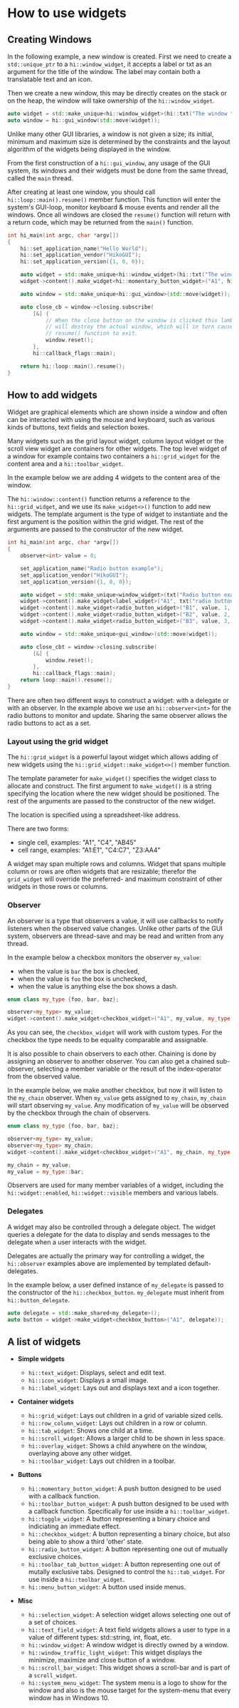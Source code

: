 How to use widgets
==================

Creating Windows
----------------

In the following example, a new window is created. First we need to create
a `std::unique_ptr` to a `hi::window_widget`, it accepts a label or txt
as an argument for the title of the window. The label may contain both a
translatable text and an icon.

Then we create a new window, this may be directly creates on the stack or
on the heap, the window will take ownership of the `hi::window_widget`.

```cpp
auto widget = std::make_unique<hi::window_widget>(hi::txt("The window title"));
auto window = hi::gui_window(std::move(widget));
```

Unlike many other GUI libraries, a window is not given a size; its initial,
minimum and maximum size is determined by the constraints and the layout
algorithm of the widgets being displayed in the window.

From the first construction of a `hi::gui_window`, any usage of the GUI system,
its windows and their widgets must be done from the same thread,
called the `main` thread.

After creating at least one window, you should call `hi::loop::main().resume()`
member function. This function will enter the system's GUI-loop, monitor
keyboard & mouse events and render all the windows. Once all windows are
closed the `resume()` function will return with a return code, which may be
returned from the `main()` function.

```cpp
int hi_main(int argc, char *argv[])
{
    hi::set_application_name("Hello World");
    hi::set_application_vendor("HikoGUI");
    hi::set_application_version({1, 0, 0});

    auto widget = std::make_unique<hi::window_widget>(hi::txt("The window title"));
    widget->content().make_widget<hi::momentary_button_widget>("A1", hi::txt("Does nothing"));

    auto window = std::make_unique<hi::gui_window>(std::move(widget));

    auto close_cb = window->closing.subscribe(
        [&] {
            // When the close button on the window is clicked this lambda
            // will destroy the actual window, which will in turn cause the
            // resume() function to exit.
            window.reset();
        },
        hi::callback_flags::main);

    return hi::loop::main().resume();
}
```

How to add widgets
------------------

Widget are graphical elements which are shown inside a window and often can be
interacted with using the mouse and keyboard, such as various kinds of buttons,
text fields and selection boxes.

Many widgets such as the grid layout widget, column layout widget or the scroll
view widget are containers for other widgets. The top level widget of a window
for example contains two containers a `hi::grid_widget` for the content area and
a `hi::toolbar_widget`.

In the example below we are adding 4 widgets to the content area of the window.

The `hi::window::content()` function returns a reference to the `hi::grid_widget`,
and we use its `make_widget<>()` function to add new widgets. The template
argument is the type of widget to instantiate and the first argument is the
position within the grid widget. The rest of the arguments are passed to the
constructor of the new widget.

```cpp
int hi_main(int argc, char *argv[])
{
    observer<int> value = 0;

    set_application_name("Radio button example");
    set_application_vendor("HikoGUI");
    set_application_version({1, 0, 0});

    auto widget = std::make_unique<window_widget>(txt("Radio button example"));
    widget->content().make_widget<label_widget>("A1", txt("radio buttons:"));
    widget->content().make_widget<radio_button_widget>("B1", value, 1, txt("one"));
    widget->content().make_widget<radio_button_widget>("B2", value, 2, txt("two"));
    widget->content().make_widget<radio_button_widget>("B3", value, 3, txt("three"));

    auto window = std::make_unique<gui_window>(std::move(widget));

    auto close_cbt = window->closing.subscribe(
        [&] {
            window.reset();
        },
        hi::callback_flags::main);
    return loop::main().resume();
}
```

There are often two different ways to construct a widget: with a delegate or
with an observer. In the example above we use an `hi::observer<int>` for the
radio buttons to monitor and update. Sharing the same observer allows the
radio buttons to act as a set.

### Layout using the grid widget

The `hi::grid_widget` is a powerful layout widget which allows adding of new widgets
using the `hi::grid_widget::make_widget<>()` member function.

The template parameter for `make_widget()` specifies the widget class to allocate and construct.
The first argument to `make_widget()` is a string specifying the location where the
new widget should be positioned. The rest of the arguments are passed to the constructor of
the new widget.

The location is specified using a spreadsheet-like address.

There are two forms:

 - single cell, examples: "A1", "C4", "AB45"
 - cell range, examples: "A1:E1", "C4:C7", "Z3:AA4"

A widget may span multiple rows and columns. Widget that spans multiple column or rows
are often widgets that are resizable; therefor the `grid_widget` will override the
preferred- and maximum constraint of other widgets in those rows or columns.


### Observer

An observer is a type that observers a value, it will use callbacks to notify listeners when the
observed value changes. Unlike other parts of the GUI system, observers are thread-save and
may be read and written from any thread.

In the example below a checkbox monitors the observer `my_value`:

- when the value is `bar` the box is checked,
- when the value is `foo` the box is unchecked,
- when the value is anything else the box shows a dash.

```cpp
enum class my_type {foo, bar, baz};

observer<my_type> my_value;
widget->content().make_widget<checkbox_widget>("A1", my_value, my_type::bar, my_type::foo);
```

As you can see, the `checkbox_widget` will work with custom types. For the checkbox
the type needs to be equality comparable and assignable.

It is also possible to chain observers to each other. Chaining is done by
assigning an observer to another observer. You can also get a chained sub-observer,
selecting a member variable or the result of the index-operator from the observed value.

In the example below, we make another checkbox, but now it will listen to
the `my_chain` observer. When `my_value` gets assigned to `my_chain`,
`my_chain` will start observing `my_value`. Any modification of `my_value`
will be observed by the checkbox through the chain of observers.

```cpp
enum class my_type {foo, bar, baz};

observer<my_type> my_value;
observer<my_type> my_chain;
widget->content().make_widget<checkbox_widget>("A1", my_chain, my_type::bar, my_type::foo);

my_chain = my_value;
my_value = my_type::bar;
```

Observers are used for many member variables of a widget, including the
`hi::widget::enabled`, `hi::widget::visible` members and various labels.

### Delegates

A widget may also be controlled through a delegate object. The widget queries a
delegate for the data to display and sends messages to the delegate when a user
interacts with the widget.

Delegates are actually the primary way for controlling a widget, the
`hi::observer` examples above are implemented by templated default-delegates.

In the example below, a user defined instance of `my_delegate` is passed to the
constructor of the `hi::checkbox_button`. `my_delegate` must inherit from
`hi::button_delegate`.

```cpp
auto delegate = std::make_shared<my_delegate>();
auto button = widget->make_widget<checkbox_button>("A1", delegate));
```

A list of widgets
-----------------

- **Simple widgets**
  - `hi::text_widget`: Displays, select and edit text.
  - `hi::icon_widget`: Displays a small image.
  - `hi::label_widget`: Lays out and displays text and a icon together.

- **Container widgets**
  - `hi::grid_widget`: Lays out children in a grid of variable sized cells.
  - `hi::row_column_widget`: Lays out children in a row or column.
  - `hi::tab_widget`: Shows one child at a time.
  - `hi::scroll_widget`: Allows a larger child to be shown in less space.
  - `hi::overlay_widget`: Shows a child anywhere on the window, overlaying above
    any other widget.
  - `hi::toolbar_widget`: Lays out children in a toolbar.

- **Buttons**
  - `hi::momentary_button_widget`: A push button designed to be used with a
    callback function.
  - `hi::toolbar_button_widget`: A push button designed to be used with a
    callback function. Specifically for use inside a `hi::toolbar_widget`.
  - `hi::toggle_widget`: A button representing a binary choice and indiciating
    an immediate effect.
  - `hi::checkbox_widget`: A button representing a binary choice, but also being
    able to show a third 'other' state.
  - `hi::radio_button_widget`: A button representing one out of mutually
    exclusive choices.
  - `hi::toolbar_tab_button_widget`: A button representing one out of mutally
    exclusive tabs. Designed to control the `hi::tab_widget`. For use inside a
    `hi::toolbar_widget`.
  - `hi::menu_button_widget`: A button used inside menus.
- **Misc**
  - `hi::selection_widget`: A selection widget allows selecting one out of a set
    of choices.
  - `hi::text_field_widget`: A text field widgets allows a user to type in
    a value of different types: std::string, int, float, etc.
  - `hi::window_widget`: A window widget is directly owned by a window.
  - `hi::window_traffic_light_widget`: This widget displays the minimize,
    maximize and close button of a window.
  - `hi::scroll_bar_widget`: This widget shows a scroll-bar and is part of a
    `scroll_widget`.
  - `hi::system_menu_widget`: The system menu is a logo to show for the window
    and also is the mouse target for the system-menu that every window has in
    Windows 10.
